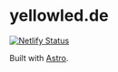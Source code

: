 # yellowled.de

[![Netlify Status](https://api.netlify.com/api/v1/badges/52fc9e87-7559-4f54-8d82-eeef7a3a5194/deploy-status)](https://app.netlify.com/sites/yellowled/deploys)

Built with [Astro](https://astro.build).
